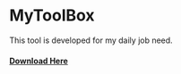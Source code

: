 # MyToolBox

This tool is developed for my daily job need.

#### [Download Here](https://github.com/Monojue/MyToolBox/releases/download/v1.2/MyToolBox.v1.2.zip)
<!-- ![GitHub all releases](https://img.shields.io/github/downloads/Monojue/MyToolBox/total?color=Blue&label=Downloads&style=plastic) -->
